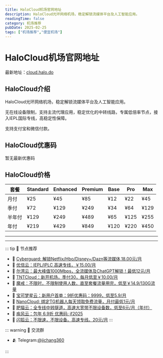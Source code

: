 ```yaml
---
title: HaloCloud机场官网地址
description: HaloCloud光环网络机场，稳定解锁流媒体平台及人工智能应用。
readingTime: false
category: 机场推荐
pubDate: 2025-02-25
tags: ["机场推荐","便宜机场"]
---
```


# HaloCloud机场官网地址

最新地址：[cloud.halo.do](https://a.suola.link/youxinyun)

## HaloCloud介绍

HaloCloud光环网络机场，稳定解锁流媒体平台及人工智能应用。

无在线设备限制，支持主流代理应用，稳定优化的中转线路，专属低倍率节点，接入IEPL国际专线，高稳定性保障。

支持支付宝和微信付款。

## HaloCloud优惠码

暂无最新优惠码

## HaloCloud价格

|套餐|Standard|Enhanced|Premium|Base|Pro|Max|
|----|----|----|----|----|----|----|
|月付|¥25|¥45|¥85|¥12|¥22|¥45|
|季付|¥72|¥129|¥249|¥34|¥64|¥129|
|半年付|¥129|¥249|¥489|¥65|¥125|¥255|
|年付|¥219|¥429|¥849|¥120|¥220|¥450|


---------
---------

::: tip 🎉 节点推荐
- 🚀 [Cyberguard: 解锁Netflix/Hbo/Disney+/Dazn等流媒体,18.00元/月](https://www.cyberguard.best/#/register?code=XsreC0T5)<br>
- 🚀 [优信云：IEPL/IPLC 高速专线，￥15.00/月](https://www.优信云.com/#/register?code=JRtE5uIV)<br>
- 🚀 [尔湾云：最大峰值1000Mbps，全流媒体及ChatGPT解锁！最低12元/月](https://erwan6.net/auth/register?code=BoObCd)<br>
- 🚀 [TNTCloud：新开机场，季付30，每月低至￥10.00/月](https://haibing822.tntvipaff.cc/#/register?code=GtjJVgml)<br>
- 🚀 [魔戒：不限时，不限制使用人数，直至套餐流量用完，低至￥14.9/130G流量](https://mojie.app/#/register?code=sSdtPtLo)<br>
- 🚀 [宝可梦星云：新用户首单：9折优惠码：9999，低至5.9/月 ](https://a.suola.link/pokemon)<br>
- 🚀 [NanoCloud: 绑定TG机器人每天领取免费流量，月付最低1元/月](https://edu.uodoo.bid/auth/register?code=JMiOQDHf)<br>
- 🚀 [肥猫云：全专线中转隧道，高速大宽带不限设备数，低至6元/月（年付）](https://fchb1188.fcvipaff.cc/register?aff=X1vZd2wf)<br>
- 🚀 [疾风云：包年 6.9折 优惠码: jf2025](https://homes.tr25.cn?code=ReCm)<br>
- 🚀 [闪狐云：不限速，不限设备。高速专线。20元/月](https://inv02.ffaff.cc/register?aff=WQApz2pv)
:::

::: warning  💬 交流群

- 🫂 Telegram:[@jichang360](https://t.me/jichang360)

:::
